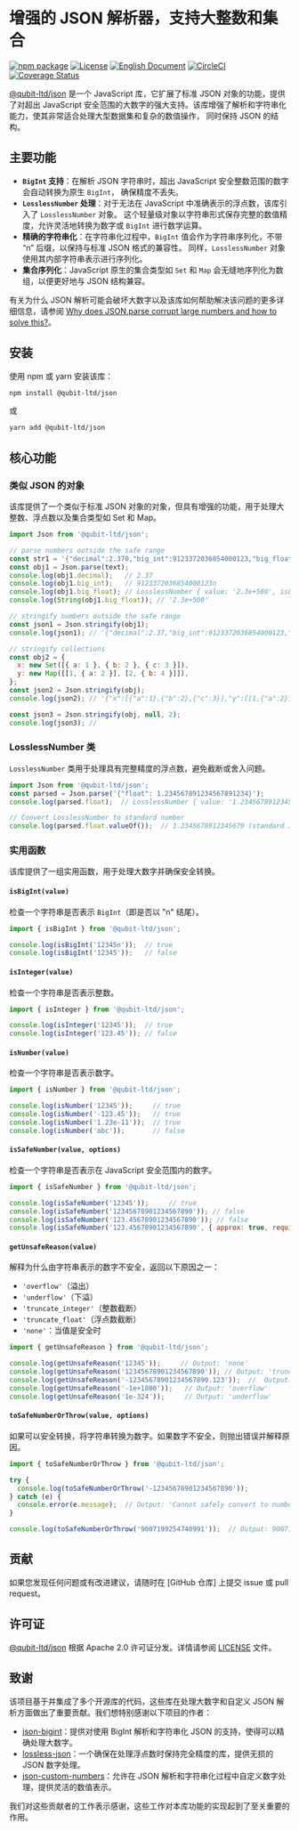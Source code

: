 # 增强的 JSON 解析器，支持大整数和集合

[![npm package](https://img.shields.io/npm/v/@qubit-ltd/json.svg)](https://npmjs.com/package/@qubit-ltd/json)
[![License](https://img.shields.io/badge/License-Apache-blue.svg)](https://www.apache.org/licenses/LICENSE-2.0)
[![English Document](https://img.shields.io/badge/Document-English-blue.svg)](README.md)
[![CircleCI](https://dl.circleci.com/status-badge/img/gh/Haixing-Hu/js-json/tree/master.svg?style=shield)](https://dl.circleci.com/status-badge/redirect/gh/Haixing-Hu/js-json/tree/master)
[![Coverage Status](https://coveralls.io/repos/github/Haixing-Hu/js-json/badge.svg?branch=master)](https://coveralls.io/github/Haixing-Hu/js-json?branch=master)

[@qubit-ltd/json] 是一个 JavaScript 库，它扩展了标准 JSON 对象的功能，提供了对超出 JavaScript 
安全范围的大数字的强大支持。该库增强了解析和字符串化能力，使其非常适合处理大型数据集和复杂的数值操作，
同时保持 JSON 的结构。

## 主要功能

- **`BigInt` 支持**：在解析 JSON 字符串时，超出 JavaScript 安全整数范围的数字会自动转换为原生 `BigInt`，
  确保精度不丢失。
- **`LosslessNumber` 处理**：对于无法在 JavaScript 中准确表示的浮点数，该库引入了 `LosslessNumber` 对象。
  这个轻量级对象以字符串形式保存完整的数值精度，允许灵活地转换为数字或 `BigInt` 进行数学运算。
- **精确的字符串化**：在字符串化过程中，`BigInt` 值会作为字符串序列化，不带 “n” 后缀，以保持与标准 JSON 格式的兼容性。
  同样，`LosslessNumber` 对象使用其内部字符串表示进行序列化。
- **集合序列化**：JavaScript 原生的集合类型如 `Set` 和 `Map` 会无缝地序列化为数组，以便更好地与 JSON 结构兼容。

有关为什么 JSON 解析可能会破坏大数字以及该库如何帮助解决该问题的更多详细信息，请参阅
[Why does JSON.parse corrupt large numbers and how to solve this?]。

## 安装

使用 npm 或 yarn 安装该库：
```sh
npm install @qubit-ltd/json
```
或
```sh
yarn add @qubit-ltd/json
```

## 核心功能

### 类似 JSON 的对象

该库提供了一个类似于标准 JSON 对象的对象，但具有增强的功能，用于处理大整数、浮点数以及集合类型如 Set 和 Map。

```javascript
import Json from '@qubit-ltd/json';

// parse numbers outside the safe range
const str1 = '{"decimal":2.370,"big_int":9123372036854000123,"big_float":2.3e+500}';
const obj1 = Json.parse(text);
console.log(obj1.decimal);   // 2.37
console.log(obj1.big_int);   // 9123372036854000123n
console.log(obj1.big_float); // LosslessNumber { value: '2.3e+500', isLosslessNumber: true }
console.log(String(obj1.big_float)); // '2.3e+500'

// stringify numbers outside the safe range
const json1 = Json.stringify(obj1);
console.log(json1); // '{"decimal":2.37,"big_int":9123372036854000123,"big_float":"2.3e+500"}'

// stringify collections
const obj2 = { 
  x: new Set([{ a: 1 }, { b: 2 }, { c: 3 }]),
  y: new Map([[1, { a: 2 }], [2, { b: 4 }]]),
};
const json2 = Json.stringify(obj);
console.log(json2); // '{"x":[{"a":1},{"b":2},{"c":3}],"y":[[1,{"a":2}],[2,{"b":4}]]}'

const json3 = Json.stringify(obj, null, 2);
console.log(json3); // 
```

### LosslessNumber 类

`LosslessNumber` 类用于处理具有完整精度的浮点数，避免截断或舍入问题。

```javascript
import Json from '@qubit-ltd/json';
const parsed = Json.parse('{"float": 1.234567891234567891234}');
console.log(parsed.float);  // LosslessNumber { value: '1.234567891234567891234' }

// Convert LosslessNumber to standard number
console.log(parsed.float.valueOf());  // 1.2345678912345679 (standard JS number)
```

### 实用函数

该库提供了一组实用函数，用于处理大数字并确保安全转换。

#### `isBigInt(value)`

检查一个字符串是否表示 `BigInt`（即是否以 "n" 结尾）。

```javascript
import { isBigInt } from '@qubit-ltd/json';

console.log(isBigInt('12345n'));  // true
console.log(isBigInt('12345'));   // false
```

#### `isInteger(value)`

检查一个字符串是否表示整数。

```javascript
import { isInteger } from '@qubit-ltd/json';

console.log(isInteger('12345'));  // true
console.log(isInteger('123.45')); // false
```

#### `isNumber(value)`

检查一个字符串是否表示数字。

```javascript
import { isNumber } from '@qubit-ltd/json';

console.log(isNumber('12345'));     // true
console.log(isNumber('-123.45'));   // true
console.log(isNumber('1.23e-11'));  // true
console.log(isNumber('abc'));       // false
```

#### `isSafeNumber(value, options)`

检查一个字符串是否表示在 JavaScript 安全范围内的数字。

```javascript
import { isSafeNumber } from '@qubit-ltd/json';

console.log(isSafeNumber('12345'));     // true
console.log(isSafeNumber('12345678901234567890')); // false
console.log(isSafeNumber('123.45678901234567890')); // false
console.log(isSafeNumber('123.45678901234567890', { approx: true, requiredDigits: 16 })); // true
``` 

#### `getUnsafeReason(value)`

解释为什么由字符串表示的数字不安全，返回以下原因之一：

- `'overflow'`（溢出）
- `'underflow'`（下溢）
- `'truncate_integer'`（整数截断）
- `'truncate_float'`（浮点数截断）
- `'none'`：当值是安全时

```javascript
import { getUnsafeReason } from '@qubit-ltd/json';

console.log(getUnsafeReason('12345'));     // Output: 'none'
console.log(getUnsafeReason('12345678901234567890')); // Output: 'truncate_integer'
console.log(getUnsafeReason('-12345678901234567890.123'));  //  Output: 'truncate_float'
console.log(getUnsafeReason('-1e+1000'));   // Output: 'overflow'
console.log(getUnsafeReason('1e-324'));     // Output: 'underflow'
```

#### `toSafeNumberOrThrow(value, options)`

如果可以安全转换，将字符串转换为数字。如果数字不安全，则抛出错误并解释原因。

```javascript
import { toSafeNumberOrThrow } from '@qubit-ltd/json';

try {
  console.log(toSafeNumberOrThrow('-12345678901234567890'));
} catch (e) {
  console.error(e.message);  // Output: 'Cannot safely convert to number: the value '-12345678901234567890' would truncate integer and become -12345678901234567000'
}

console.log(toSafeNumberOrThrow('9007199254740991'));  // Output: 9007199254740991
```

## <span id="contributing">贡献</span>

如果您发现任何问题或有改进建议，请随时在 [GitHub 仓库] 上提交 issue 或 pull request。

## <span id="license">许可证</span>

[@qubit-ltd/json] 根据 Apache 2.0 许可证分发。详情请参阅 [LICENSE](LICENSE) 文件。

## <span id="acknowledgements">致谢</span>

该项目基于并集成了多个开源库的代码，这些库在处理大数字和自定义 JSON 解析方面做出了重要贡献。我们想特别感谢以下项目的作者：

- [json-bigint]：提供对使用 BigInt 解析和字符串化 JSON 的支持，使得可以精确处理大数字。
- [lossless-json]：一个确保在处理浮点数时保持完全精度的库，提供无损的 JSON 数字处理。
- [json-custom-numbers]：允许在 JSON 解析和字符串化过程中自定义数字处理，提供灵活的数值表示。

我们对这些贡献者的工作表示感谢，这些工作对本库功能的实现起到了至关重要的作用。

[@qubit-ltd/json]: https://npmjs.com/package/@qubit-ltd/json
[GitHub repository]: https://github.com/Haixing-Hu/js-json
[Why does JSON.parse corrupt large numbers and how to solve this?]: https://jsoneditoronline.org/indepth/parse/why-does-json-parse-corrupt-large-numbers/
[json-bigint]: https://github.com/sidorares/json-bigint
[lossless-json]: https://github.com/josdejong/lossless-json
[json-custom-numbers]: https://github.com/jawj/json-custom-numbers
